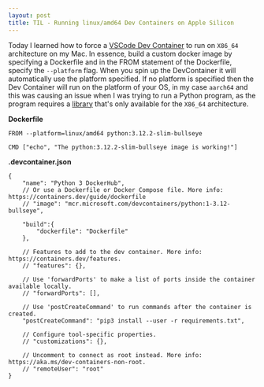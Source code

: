 ```yaml
---
layout: post
title: TIL - Running linux/amd64 Dev Containers on Apple Silicon
---
```


Today I learned how to force a [VSCode Dev Container](https://code.visualstudio.com/docs/devcontainers/create-dev-container) to run on `X86_64` architecture on my Mac. In essence, build a custom docker image by specifying a Dockerfile and in the FROM statement of the Dockerfile, specify the `--platform` flag. When you spin up the DevContainer it will automatically use the platform specified. If no platform is specified then the Dev Container will run on the platform of your OS, in my case `aarch64` and this was causing an issue when I was trying to run a Python program, as the program requires a [library](https://pypi.org/project/solace-pubsubplus/#files) that's only available for the `X86_64` architecture.

**Dockerfile**
```docker
FROM --platform=linux/amd64 python:3.12.2-slim-bullseye

CMD ["echo", "The python:3.12.2-slim-bullseye image is working!"]
```

**.devcontainer.json**
```jsonc
{
	"name": "Python 3 DockerHub",
	// Or use a Dockerfile or Docker Compose file. More info: https://containers.dev/guide/dockerfile
	// "image": "mcr.microsoft.com/devcontainers/python:1-3.12-bullseye",

	"build":{
		"dockerfile": "Dockerfile"
	},

	// Features to add to the dev container. More info: https://containers.dev/features.
	// "features": {},

	// Use 'forwardPorts' to make a list of ports inside the container available locally.
	// "forwardPorts": [],

	// Use 'postCreateCommand' to run commands after the container is created.
	"postCreateCommand": "pip3 install --user -r requirements.txt",

	// Configure tool-specific properties.
	// "customizations": {},

	// Uncomment to connect as root instead. More info: https://aka.ms/dev-containers-non-root.
	// "remoteUser": "root"
}
```
